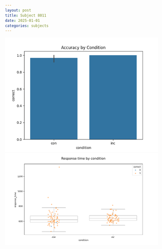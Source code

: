 ```yaml
---
layout: post
title: Subject 8011
date: 2025-01-01
categories: subjects
---
```


![](data/8011/run-21/8011_NF_acc.png)
![](data/8011/run-21/8011_NF_rt.png)
